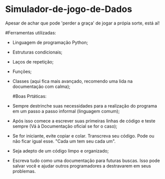 # Simulador-de-jogo-de-Dados
Apesar de achar que pode 'perder a graça' de jogar a própia sorte, está aí!


#Ferramentas utilizadas:
- Linguagem de programação Python;
- Estruturas condicionais;
- Laços de repetição;
- Funções;
- Classes (aqui fica mais avançado, recomendo uma lida na documentação com calma);

  #Boas Prtáticas:
  
- Sempre destrinche suas necessidades para a realização do programa em um passo a passo informal (linguagem comum);
- Após isso comece a escrever suas primeiras linhas de código e teste sempre (Vá à Documentação oficial se for o caso);
- Se for iniciante, evite copiar e colar. Transcreva seu código. Pode ou não ficar igual esse. "Cada um tem seu cada um".
- Seja adepto de um código limpo e organizado;
- Escreva tudo como uma documentação para futuras buscas. Isso pode salvar você e ajudar outros programadores a destravarem em seus problemas.
